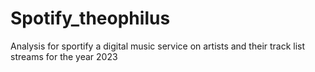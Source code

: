 # Spotify_theophilus
Analysis for sportify a digital music service on artists and their track list streams for the year 2023

